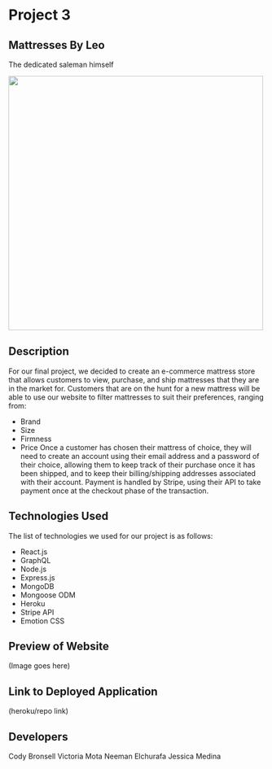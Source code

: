 # Project 3

## Mattresses By Leo

The dedicated saleman himself

<img src="https://user-images.githubusercontent.com/110888161/213601603-6429d7c6-c8d5-45c6-9822-a9b4e4a728e8.jpg" width="500" height="500"/>

## Description
For our final project, we decided to create an e-commerce mattress store that allows customers to view, purchase, and ship mattresses that they are in the market for. Customers that are on the hunt for a new mattress will be able to use our website to filter mattresses to suit their preferences, ranging from:
* Brand
* Size
* Firmness
* Price
Once a customer has chosen their mattress of choice, they will need to create an account using their email address and a password of their choice, allowing them to keep track of their purchase once it has been shipped, and to keep their billing/shipping addresses associated with their account. Payment is handled by Stripe, using their API to take payment once at the checkout phase of the transaction.

## Technologies Used
The list of technologies we used for our project is as follows:
* React.js
* GraphQL
* Node.js
* Express.js
* MongoDB
* Mongoose ODM
* Heroku
* Stripe API
* Emotion CSS

## Preview of Website
(Image goes here)

## Link to Deployed Application
(heroku/repo link)

## Developers
Cody Bronsell
Victoria Mota
Neeman Elchurafa
Jessica Medina